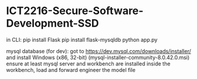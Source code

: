 # ICT2216-Secure-Software-Development-SSD

in CLI:
pip install Flask
pip install flask-mysqldb
python app.py

mysql database (for dev):
got to https://dev.mysql.com/downloads/installer/ and install Windows (x86, 32-bit) (mysql-installer-community-8.0.42.0.msi)
ensure at least mysql server and workbench are installed
inside the workbench, load and forward engineer the model file